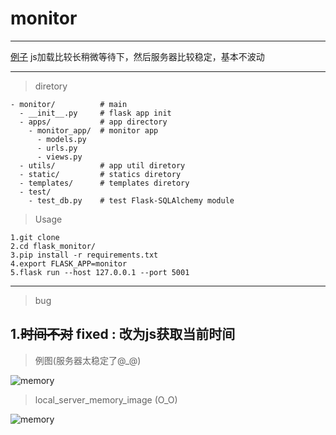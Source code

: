 # monitor 
---

[例子](http://118.25.126.182:5001/)
js加载比较长稍微等待下，然后服务器比较稳定，基本不波动

---
> diretory

```
- monitor/          # main
  - __init__.py     # flask app init
  - apps/           # app directory
    - monitor_app/  # monitor app
      - models.py
      - urls.py
      - views.py
  - utils/          # app util diretory
  - static/         # statics diretory
  - templates/      # templates diretory
  - test/
    - test_db.py    # test Flask-SQLAlchemy module
```

>Usage

```
1.git clone
2.cd flask_monitor/
3.pip install -r requirements.txt
4.export FLASK_APP=monitor
5.flask run --host 127.0.0.1 --port 5001
```
---

> bug

1.<s>时间不对</s> fixed : 改为js获取当前时间
---
> 例图(服务器太稳定了@_@)

![memory](/monitor/statics/memory.png)
> local_server_memory_image (O_O)

![memory](/monitor/statics/local_pc_memory.png)

